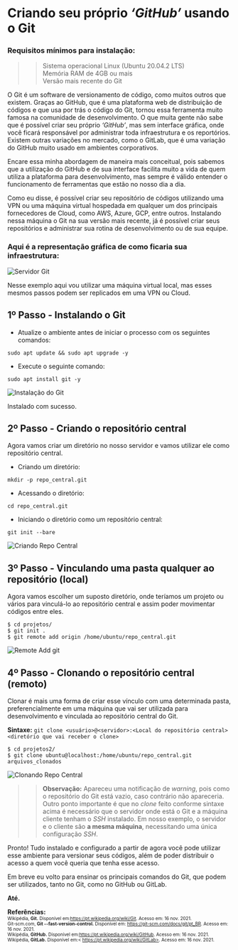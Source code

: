 # Criando seu próprio <i>‘GitHub’</i> usando o Git

### Requisitos mínimos para instalação:

>> Sistema operacional Linux (Ubuntu 20.04.2 LTS)  <br/>Memória RAM de 4GB ou mais  <br/>Versão mais recente do Git

O Git é um software de versionamento de código, como muitos outros que existem. Graças ao GitHub, que é uma plataforma web de distribuição de códigos e que usa por trás o código do Git, tornou essa ferramenta muito famosa na comunidade de desenvolvimento. O que muita gente não sabe que é possível criar seu próprio <i>‘GitHub’</i>, mas sem interface gráfica, onde você ficará responsável por administrar toda infraestrutura e os reportórios. Existem outras variações no mercado, como o GitLab, que é uma variação do GitHub muito usado em ambientes corporativos.

Encare essa minha abordagem de maneira mais conceitual, pois sabemos que a utilização do GitHub e de sua interface facilita muito a vida de quem utiliza a plataforma para desenvolvimento, mas sempre é válido entender o funcionamento de ferramentas que estão no nosso dia a dia.

Como eu disse, é possível criar seu repositório de códigos utilizando uma VPN ou uma máquina virtual hospedada em qualquer um dos principais fornecedores de Cloud, como AWS, Azure, GCP, entre outros. Instalando nessa máquina o Git na sua versão mais recente, já é possível criar seus repositórios e administrar sua rotina de desenvolvimento ou de sua equipe. 

### Aqui é a representação gráfica de como ficaria sua infraestrutura:

![Servidor Git](https://drive.google.com/uc?export=view&id=1DqSfEgnI15rY6IbfghbhESm4UKhiE85Q)

Nesse exemplo aqui vou utilizar uma máquina virtual local, mas esses mesmos passos podem ser replicados em uma VPN ou Cloud.

## 1º Passo - Instalando o Git

- Atualize o ambiente antes de iniciar o processo com os seguintes comandos:

````
sudo apt update && sudo apt upgrade -y
````

- Execute o seguinte comando:

````
sudo apt install git -y
````

![Instalação do Git](https://drive.google.com/uc?export=view&id=1EBgO94ijhqrLTj1pd_3SPLvPr0wkS6z6)

Instalado com sucesso.

## 2º Passo - Criando o repositório central

Agora vamos criar um diretório no nosso servidor e vamos utilizar ele como repositório central.

- Criando um diretório:

````
mkdir -p repo_central.git
````

- Acessando o diretório:

````
cd repo_central.git
````

- Iniciando o diretório como um repositório central:

````
git init --bare
````

![Criando Repo Central](https://drive.google.com/uc?export=view&id=1ECBLX7rV7uAPuv4BqmetkaM5R10a6BHW)

## 3º Passo - Vinculando uma pasta qualquer ao repositório (local)

Agora vamos escolher um suposto diretório, onde teríamos um projeto ou vários para vinculá-lo ao repositório central e assim poder movimentar códigos entre eles.  

````
$ cd projetos/
$ git init .
$ git remote add origin /home/ubuntu/repo_central.git
````

![Remote Add git](https://drive.google.com/uc?export=view&id=1ENcu9DWpalNOeLvb8Py9wEP_HU_hr5U4)

## 4º Passo - Clonando o repositório central (remoto)

Clonar é mais uma forma de criar esse vínculo com uma determinada pasta, preferencialmente em uma máquina que vai ser utilizada para desenvolvimento e vinculada ao repositório central do Git.

**Sintaxe:** ````git clone <usuário>@<servidor>:<Local do repositório central> <diretório que vai receber o clone>````

````
$ cd projetos2/
$ git clone ubuntu@localhost:/home/ubuntu/repo_central.git arquivos_clonados
````

![Clonando Repo Central](https://drive.google.com/uc?export=view&id=1EPEbjqk1iOHBQTNh49u46YgmmhZwePRN)

>> **Observação:** Apareceu uma notificação de <i>warning</i>, pois como o repositório do Git está vazio, caso contrário não apareceria. Outro ponto importante é que no <i>clone</i> feito conforme sintaxe acima é necessário que o servidor onde está o Git e a máquina cliente tenham o <i>SSH</i> instalado. Em nosso exemplo, o servidor e o cliente são **a mesma máquina**, necessitando uma única configuração <i>SSH</i>.

Pronto! Tudo instalado e configurado a partir de agora você pode utilizar esse ambiente para versionar seus códigos, além de poder distribuir o acesso a quem você queria que tenha esse acesso.

Em breve eu volto para ensinar os principais comandos do Git, que podem ser utilizados, tanto no Git, como no GitHub ou GitLab.

**Até.**

**Referências:**  <br/><font size="1">Wikipédia, **Git.** Disponível em:<https://pt.wikipedia.org/wiki/Git>. Acesso em: 16 nov. 2021.  <br/> Git-scm.com, **Git --fast-version-control.** Disponível em: <https://git-scm.com/docs/git/pt_BR>. Acesso em: 16 nov. 2021.  <br/> Wikipédia, **GitHub.** Disponível em:<https://pt.wikipedia.org/wiki/GitHub>. Acesso em: 16 nov. 2021.  <br/> Wikipédia, **GitLab.** Disponível em:< https://pt.wikipedia.org/wiki/GitLab>. Acesso em: 16 nov. 2021.  <br/></font>

